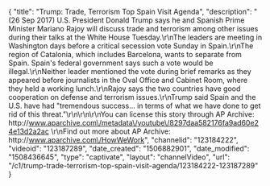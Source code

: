 {
    "title": "Trump: Trade, Terrorism Top Spain Visit Agenda",
    "description": "(26 Sep 2017) U.S. President Donald Trump says he and Spanish Prime Minister Mariano Rajoy will discuss trade and terrorism among other issues during their talks at the White House Tuesday.\r\nThe leaders are meeting in Washington days before a critical secession vote Sunday in Spain.\r\nThe region of Catalonia, which includes Barcelona, wants to separate from Spain. Spain's federal government says such a vote would be illegal.\r\nNeither leader mentioned the vote during brief remarks as they appeared before journalists in the Oval Office and Cabinet Room, where they held a working lunch.\r\nRajoy says the two countries have good cooperation on defense and terrorism issues.\r\nTrump said Spain and the U.S. have had \"tremendous success... in terms of what we have done to get rid of this threat.\"\r\n\r\n\r\nYou can license this story through AP Archive: http:\/\/www.aparchive.com\/metadata\/youtube\/8297daa582176fa9ad60e24e13d2a2ac \r\nFind out more about AP Archive: http:\/\/www.aparchive.com\/HowWeWork",
    "channelid": "123184222",
    "videoid": "123187289",
    "date_created": "1506882901",
    "date_modified": "1508436645",
    "type": "captivate",
    "layout": "channelVideo",
    "url": "\/c1\/trump-trade-terrorism-top-spain-visit-agenda\/123184222-123187289"
}
